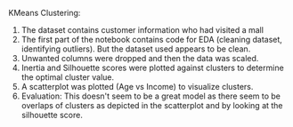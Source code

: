 KMeans Clustering:
  1) The dataset contains customer information who had visited a mall
  2) The first part of the notebook contains code for EDA (cleaning dataset, identifying outliers). But the dataset used appears to be clean.
  3) Unwanted columns were dropped and then the data was scaled.
  4) Inertia and Silhouette scores were plotted against clusters to determine the optimal cluster value.
  5) A scatterplot was plotted (Age vs Income) to visualize clusters.
  6) Evaluation: This doesn't seem to be a great model as there seem to be overlaps of clusters as depicted in the scatterplot and by looking at the silhouette score.